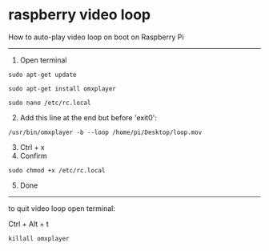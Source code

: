 # raspberry video loop
How to auto-play video loop on boot on Raspberry Pi

- - -

1. Open terminal 

`sudo apt-get update` 

`sudo apt-get install omxplayer` 

`sudo nano /etc/rc.local` 

2. Add this line at the end but before 'exit0':

`/usr/bin/omxplayer -b --loop /home/pi/Desktop/loop.mov`
 
 3. Ctrl + x
 4. Confirm
 
`sudo chmod +x /etc/rc.local`

 5. Done
 
 - - - 
 
to quit video loop open terminal: 

Ctrl + Alt + t

`killall omxplayer`
